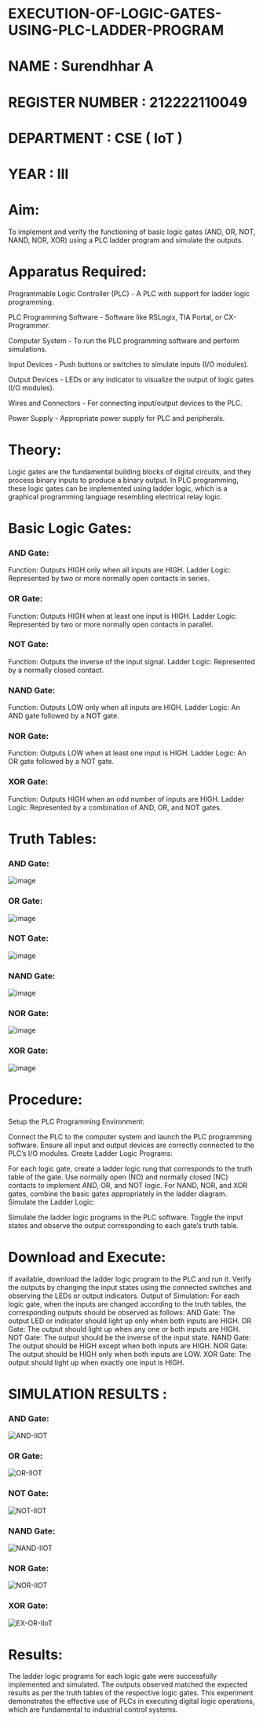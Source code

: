 # EXECUTION-OF-LOGIC-GATES-USING-PLC-LADDER-PROGRAM


 # NAME : Surendhhar A
 # REGISTER NUMBER : 212222110049
 # DEPARTMENT : CSE ( IoT )
 # YEAR : III

 
# Aim:
To implement and verify the functioning of basic logic gates (AND, OR, NOT, NAND, NOR, XOR) using a PLC ladder program and simulate the outputs.

# Apparatus Required:
Programmable Logic Controller (PLC) - A PLC with support for ladder logic programming.

PLC Programming Software - Software like RSLogix, TIA Portal, or CX-Programmer.

Computer System - To run the PLC programming software and perform simulations.

Input Devices - Push buttons or switches to simulate inputs (I/O modules).

Output Devices - LEDs or any indicator to visualize the output of logic gates (I/O modules).

Wires and Connectors - For connecting input/output devices to the PLC.

Power Supply - Appropriate power supply for PLC and peripherals.


# Theory:
Logic gates are the fundamental building blocks of digital circuits, and they process binary inputs to produce a binary output. In PLC programming, these logic gates can be implemented using ladder logic, which is a graphical programming language resembling electrical relay logic.

# Basic Logic Gates:
### AND Gate:

Function: Outputs HIGH only when all inputs are HIGH.
Ladder Logic: Represented by two or more normally open contacts in series.

### OR Gate:

Function: Outputs HIGH when at least one input is HIGH.
Ladder Logic: Represented by two or more normally open contacts in parallel.

### NOT Gate:

Function: Outputs the inverse of the input signal.
Ladder Logic: Represented by a normally closed contact.

### NAND Gate:

Function: Outputs LOW only when all inputs are HIGH.
Ladder Logic: An AND gate followed by a NOT gate.

### NOR Gate:

Function: Outputs LOW when at least one input is HIGH.
Ladder Logic: An OR gate followed by a NOT gate.

### XOR Gate:

Function: Outputs HIGH when an odd number of inputs are HIGH.
Ladder Logic: Represented by a combination of AND, OR, and NOT gates.
# Truth Tables:

### AND Gate:
![image](https://github.com/user-attachments/assets/31de498b-7938-428f-9298-a11952b6e425)

### OR Gate:
![image](https://github.com/user-attachments/assets/6f109b4b-f379-422d-9295-6b03bf3cf61f)

### NOT Gate:
![image](https://github.com/user-attachments/assets/cdf5822e-9809-4d79-b143-56a08ff77d84)

### NAND Gate:
![image](https://github.com/user-attachments/assets/0a49e6c2-461c-468f-8595-17ac8ecbb018)

### NOR Gate:
![image](https://github.com/user-attachments/assets/55514f51-b886-474a-9856-2dcbc913ced2)

### XOR Gate:
![image](https://github.com/user-attachments/assets/a165326e-39eb-4291-94ad-143a019078c0)

# Procedure:

Setup the PLC Programming Environment:

Connect the PLC to the computer system and launch the PLC programming software.
Ensure all input and output devices are correctly connected to the PLC’s I/O modules.
Create Ladder Logic Programs:

For each logic gate, create a ladder logic rung that corresponds to the truth table of the gate.
Use normally open (NO) and normally closed (NC) contacts to implement AND, OR, and NOT logic.
For NAND, NOR, and XOR gates, combine the basic gates appropriately in the ladder diagram.
Simulate the Ladder Logic:

Simulate the ladder logic programs in the PLC software.
Toggle the input states and observe the output corresponding to each gate’s truth table.

# Download and Execute:

If available, download the ladder logic program to the PLC and run it.
Verify the outputs by changing the input states using the connected switches and observing the LEDs or output indicators.
Output of Simulation:
For each logic gate, when the inputs are changed according to the truth tables, the corresponding outputs should be observed as follows:
AND Gate: The output LED or indicator should light up only when both inputs are HIGH.
OR Gate: The output should light up when any one or both inputs are HIGH.
NOT Gate: The output should be the inverse of the input state.
NAND Gate: The output should be HIGH except when both inputs are HIGH.
NOR Gate: The output should be HIGH only when both inputs are LOW.
XOR Gate: The output should light up when exactly one input is HIGH.


# SIMULATION RESULTS :

### AND Gate:
![AND-IIOT](https://github.com/user-attachments/assets/b8c53f51-e9dc-4c28-ae78-ae803614f17f)

### OR Gate:
![OR-IIOT](https://github.com/user-attachments/assets/456925c6-922f-4d24-a5d7-1c985401388c)

### NOT Gate:
![NOT-IIOT](https://github.com/user-attachments/assets/85f57cf9-25c0-4d5d-b0ee-8b032d78f84a)

### NAND Gate:
![NAND-IIOT](https://github.com/user-attachments/assets/36b7ec8e-a3d0-4e35-aafd-dd86f51db448)

### NOR Gate:
![NOR-IIOT](https://github.com/user-attachments/assets/ec2fb2d0-d4c7-44b9-bbbc-11f9a9a78d87)

### XOR Gate:
![EX-OR-IIoT](https://github.com/user-attachments/assets/cf8563a6-0c2d-4efd-bf39-4a218de458a0)

# Results:
The ladder logic programs for each logic gate were successfully implemented and simulated.
The outputs observed matched the expected results as per the truth tables of the respective logic gates.
This experiment demonstrates the effective use of PLCs in executing digital logic operations, which are fundamental to industrial control systems.
